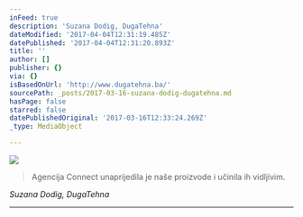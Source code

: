 ```yaml
---
inFeed: true
description: 'Suzana Dodig, DugaTehna'
dateModified: '2017-04-04T12:31:19.485Z'
datePublished: '2017-04-04T12:31:20.893Z'
title: ''
author: []
publisher: {}
via: {}
isBasedOnUrl: 'http://www.dugatehna.ba/'
sourcePath: _posts/2017-03-16-suzana-dodig-dugatehna.md
hasPage: false
starred: false
datePublishedOriginal: '2017-03-16T12:33:24.269Z'
_type: MediaObject

---
```

![](https://the-grid-user-content.s3-us-west-2.amazonaws.com/ed68e270-064b-49b2-bd53-0c9a900d7926.png)

> Agencija Connect unaprijedila je naše proizvode i učinila ih vidljivim.

_Suzana Dodig, DugaTehna_

---